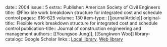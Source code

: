 date:: 2004
issue:: 5
extra:: Publisher: American Society of Civil Engineers
title:: @Flexible work breakdown structure for integrated cost and schedule control
pages:: 616–625
volume:: 130
item-type:: [[journalArticle]]
original-title:: Flexible work breakdown structure for integrated cost and schedule control
publication-title:: Journal of construction engineering and management
authors:: [[Youngsoo Jung]], [[Sungkwon Woo]]
library-catalog:: Google Scholar
links:: [Local library](zotero://select/library/items/IXFEBVNN), [Web library](https://www.zotero.org/users/6520516/items/IXFEBVNN)
